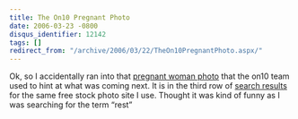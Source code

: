 ```yaml
---
title: The On10 Pregnant Photo
date: 2006-03-23 -0800
disqus_identifier: 12142
tags: []
redirect_from: "/archive/2006/03/22/TheOn10PregnantPhoto.aspx/"
---
```


Ok, so I accidentally ran into that [pregnant woman
photo](https://haacked.com/archive/2006/03/06/BeyondChannel9.aspx "Beyond Channel 9")
that the on10 team used to hint at what was coming next. It is in the
third row of [search
results](http://www.sxc.hu/browse.phtml?f=search&w=1&txt=rest&p=2 "Stock Exchange")
for the same free stock photo site I use. Thought it was kind of funny
as I was searching for the term “rest”

